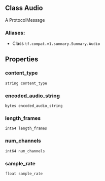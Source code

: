 ## Class Audio
A ProtocolMessage
### Aliases:
- Class `tf.compat.v1.summary.Summary.Audio`
## Properties
### content_type
`string content_type`
### encoded_audio_string
`bytes encoded_audio_string`
### length_frames
`int64 length_frames`
### num_channels
`int64 num_channels`
### sample_rate
`float sample_rate`
